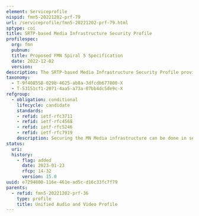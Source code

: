 ```yaml
---
element: Serviceprofile
nispid: fmn5-20221202-prf-79
url: /serviceprofile/fmn5-20221202-prf-79.html
sptype: coi
title: SRTP-based Media Infrastructure Security Profile
profilespec:
  org: fmn
  pubnum: 
  title: Proposed FMN Spiral 5 Specification
  date: 2022-12-02
  version: 
description: The SRTP-based Media Infrastructure Security Profile provides security standards that are used for security of media infrastructure based on Transport Layer Security (TLS) and Secure Real-time Transport Protocol (SRTP).
taxonomy:
  - T-9f408558-029b-4625-ab8a-3dfcdb677800-X
  - T-53151cf1-2071-4aa5-a73a-07bb4dc5de9c-X
refgroup:
  - obligation: conditional
    lifecycle: candidate
    standards: 
    - refid: ietf-rfc3711
    - refid: ietf-rfc4568
    - refid: ietf-rfc5246
    - refid: ietf-rfc7919
    description: Securing the MN Media infrastructure can be done in several ways and that the selection of the appropriate method is to be done during the mission planning. For this specific method, the following standard apply.
status:
  uri: 
  history: 
    - flag: added
      date: 2023-01-23
      rfcp: 14-32
      version: 15.0
uuid: e7294800-116e-461e-ad5c-d16c33fc7f79
parents:
  - refid: fmn5-20221202-prf-36
    type: profile
    title: Unified Audio and Video Profile
---
```

